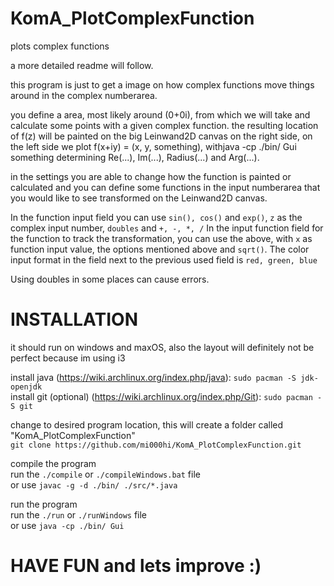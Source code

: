 # KomA_PlotComplexFunction
plots complex functions

a more detailed readme will follow.

this program is just to get a image on how complex functions move things around in the complex numberarea.

you define a area, most likely around (0+0i), from which we will take and calculate some points with a given complex function. the resulting
location of f(z) will be painted on the big Leinwand2D canvas on the right side, on the left side we plot f(x+iy) = (x, y, something), withjava -cp ./bin/ Gui
something determining Re(...), Im(...), Radius(...) and Arg(...).

in the settings you are able to change how the function is painted or calculated and you can define some functions in the input
numberarea that you would like to see transformed on the Leinwand2D canvas.

In the function input field you can use `sin(), cos()` and `exp()`, `z` as the complex input number, `doubles` and `+, -, *, /`
In the input function field for the function to track the transformation, you can use the above, with `x` as function input value,
the options mentioned above and `sqrt()`. The color input format in the field next to the previous used field is `red, green, blue`

Using doubles in some places can cause errors.

# INSTALLATION
it should run on windows and maxOS, also the layout will definitely not be perfect because im using i3

install java (https://wiki.archlinux.org/index.php/java): `sudo pacman -S jdk-openjdk`  
install git (optional) (https://wiki.archlinux.org/index.php/Git): `sudo pacman -S git`

change to desired program location, this will create a folder called "KomA_PlotComplexFunction"  
`git clone https://github.com/mi000hi/KomA_PlotComplexFunction.git`

compile the program  
  run the `./compile` or `./compileWindows.bat` file  
  or use `javac -g -d ./bin/ ./src/*.java`
  
run the program  
  run the `./run` or `./runWindows` file  
  or use `java -cp ./bin/ Gui`

# HAVE FUN and lets improve :)
